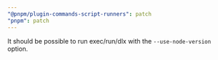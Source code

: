 ```yaml
---
"@pnpm/plugin-commands-script-runners": patch
"pnpm": patch
---
```


It should be possible to run exec/run/dlx with the `--use-node-version` option.
